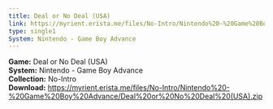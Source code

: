 ```yaml
---
title: Deal or No Deal (USA)
link: https://myrient.erista.me/files/No-Intro/Nintendo%20-%20Game%20Boy%20Advance/Deal%20or%20No%20Deal%20(USA).zip
type: single1
System: Nintendo - Game Boy Advance
---
```

<b>Game:</b> Deal or No Deal (USA)<br>
<b>System:</b> Nintendo - Game Boy Advance<br>
<b>Collection:</b> No-Intro<br>
<b>Download:</b> https://myrient.erista.me/files/No-Intro/Nintendo%20-%20Game%20Boy%20Advance/Deal%20or%20No%20Deal%20(USA).zip